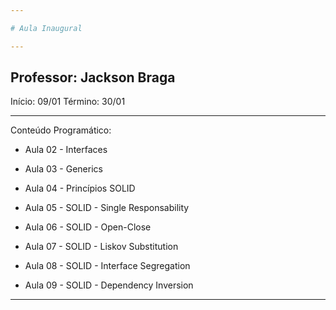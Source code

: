 ```yaml
---

# Aula Inaugural

---
```


## Professor: Jackson Braga


Início: 09/01
Término: 30/01

---

Conteúdo Programático:

- Aula 02 - Interfaces

- Aula 03 - Generics

- Aula 04 - Princípios SOLID

- Aula 05 - SOLID - Single Responsability

- Aula 06 - SOLID - Open-Close

- Aula 07 - SOLID - Liskov Substitution

- Aula 08 - SOLID - Interface Segregation

- Aula 09 - SOLID - Dependency Inversion
---
